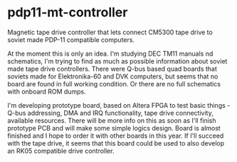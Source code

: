 # pdp11-mt-controller
Magnetic tape drive controller that lets connect CM5300 tape drive to soviet made PDP-11 compatible computers.

At the moment this is only an idea. I'm studying DEC TM11 manuals nd schematics, I'm trying to find as much as possible information about soviet made tape drive controllers. There were Q-bus based quad boards that soviets made for Elektronika-60 and DVK computers, but seems that no board are found in full working condition. Or there are no full schematics with onboard ROM dumps.

I'm developing prototype board, based on Altera FPGA to test basic things - Q-bus addressing, DMA and IRQ functionality, tape drive connectivity, available resources. There will be more info on this as soon as I'll finish prototype PCB and will make some simple logics design. Board is almost finished and I hope to order it with other boards in this year. If I'll succeed with the tape drive, it seems that this board could be used to also develop an RK05 compatible drive controller.
